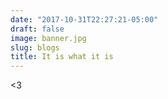 ```yaml
---
date: "2017-10-31T22:27:21-05:00"
draft: false
image: banner.jpg
slug: blogs
title: It is what it is
---
```


<3